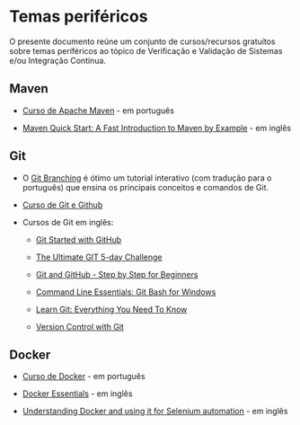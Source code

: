 # Temas periféricos

O presente documento reúne um conjunto de cursos/recursos gratuítos sobre temas periféricos ao tópico de Verificação e Validação de Sistemas e/ou Integração Contínua.

## Maven

* [Curso de Apache Maven](https://www.cursou.com.br/informatica/programacao/apache-maven/) - em português

* [Maven Quick Start: A Fast Introduction to Maven by Example](https://www.udemy.com/course/maven-quick-start/?LSNPUBID=JVFxdTr9V80&ranEAID=JVFxdTr9V80&ranMID=39197&ranSiteID=JVFxdTr9V80-e_ucj1qwvdE9Y1hCBjH1DA&utm_medium=udemyads&utm_source=aff-campaign) - em inglês

## Git

* O [Git Branching](https://learngitbranching.js.org/?locale=pt_BR) é ótimo um tutorial interativo (com tradução para o português) que ensina os principais conceitos e comandos de Git.

* [Curso de Git e Github](https://www.cursou.com.br/informatica/programacao/curso-de-git-e-github/)

* Cursos de Git em inglês:
  * [Git Started with GitHub](https://www.udemy.com/course/git-started-with-github/?LSNPUBID=JVFxdTr9V80&ranEAID=JVFxdTr9V80&ranMID=39197&ranSiteID=JVFxdTr9V80-91boMYQq8oh2IslMEQij3w&utm_medium=udemyads&utm_source=aff-campaign)

  * [The Ultimate GIT 5-day Challenge](https://www.udemy.com/course/the-ultimate-git-5-day-challenge/?LSNPUBID=JVFxdTr9V80&ranEAID=JVFxdTr9V80&ranMID=39197&ranSiteID=JVFxdTr9V80-6Srg2qPDEX82bdZ9FJxdBg&utm_medium=udemyads&utm_source=aff-campaign)

  * [Git and GitHub - Step by Step for Beginners](https://www.udemy.com/course/git-and-github-step-by-step-for-beginners/?LSNPUBID=JVFxdTr9V80&ranEAID=JVFxdTr9V80&ranMID=39197&ranSiteID=JVFxdTr9V80-M9UeqzA8w..L69udjTMcCQ&utm_medium=udemyads&utm_source=aff-campaign)

  * [Command Line Essentials: Git Bash for Windows](https://www.udemy.com/course/git-bash/?LSNPUBID=JVFxdTr9V80&ranEAID=JVFxdTr9V80&ranMID=39197&ranSiteID=JVFxdTr9V80-KcAaMIZ6hxo2OwgWQpopHQ&utm_medium=udemyads&utm_source=aff-campaign)

  * [Learn Git: Everything You Need To Know](https://www.udemy.com/course/learngit/?ranMID=39197&ranEAID=JVFxdTr9V80&ranSiteID=JVFxdTr9V80-sT8dzt1exE.mfZlZltZyPw&LSNPUBID=JVFxdTr9V80&utm_source=aff-campaign&utm_medium=udemyads)

  * [Version Control with Git](https://www.coursera.org/learn/version-control-with-git?ranMID=40328&ranEAID=JVFxdTr9V80&ranSiteID=JVFxdTr9V80-n8OfI.bLURNl0pa4T5hguw&siteID=JVFxdTr9V80-n8OfI.bLURNl0pa4T5hguw&utm_content=10&utm_medium=partners&utm_source=linkshare&utm_campaign=JVFxdTr9V80)

## Docker

* [Curso de Docker](https://www.cursou.com.br/informatica/programacao/docker/#player) - em português

* [Docker Essentials](https://www.udemy.com/course/docker-essentials/?LSNPUBID=JVFxdTr9V80&ranEAID=JVFxdTr9V80&ranMID=39197&ranSiteID=JVFxdTr9V80-pVpMJIJW0cArZP_Sfhi1jA&utm_medium=udemyads&utm_source=aff-campaign) - em inglês

* [Understanding Docker and using it for Selenium automation](https://www.udemy.com/course/understanding-docker-performing-selenium-automation/?LSNPUBID=JVFxdTr9V80&ranEAID=JVFxdTr9V80&ranMID=39197&ranSiteID=JVFxdTr9V80-m9ORi_E7gZgHCcyTspD3og&utm_medium=udemyads&utm_source=aff-campaign) - em inglês